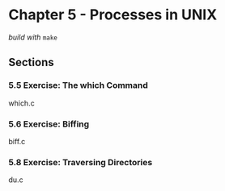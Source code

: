 Chapter 5 - Processes in UNIX
=============================
_build with_ `make`

Sections
--------
### 5.5 Exercise: The which Command #
which.c  

### 5.6 Exercise: Biffing #
biff.c  

### 5.8 Exercise: Traversing Directories #
du.c  




